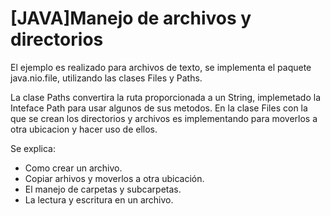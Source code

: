 # [JAVA]Manejo de archivos y directorios
El ejemplo es realizado para archivos de texto, se implementa el paquete java.nio.file, utilizando las clases Files y Paths.

La clase Paths convertira la ruta proporcionada a un String, implemetado la Inteface Path para usar algunos de sus metodos.
En la clase Files con la que se crean los directorios y archivos es implementando para moverlos a otra ubicacion y hacer uso de ellos.  

Se explica:
* Como crear un archivo.
* Copiar arhivos y moverlos a otra ubicación.
* El manejo de carpetas y subcarpetas.
* La lectura y escritura en un archivo.

